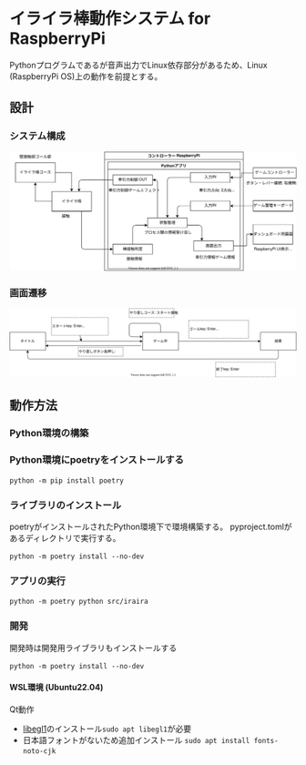 # イライラ棒動作システム for RaspberryPi

Pythonプログラムであるが音声出力でLinux依存部分があるため、Linux (RaspberryPi OS)上の動作を前提とする。

## 設計

### システム構成

![システム構成図](./システム構成図.drawio.svg)

### 画面遷移

![画面遷移](./画面遷移.drawio.svg)

## 動作方法

### Python環境の構築

### Python環境にpoetryをインストールする

```shell
python -m pip install poetry
```

### ライブラリのインストール

poetryがインストールされたPython環境下で環境構築する。 pyproject.tomlがあるディレクトリで実行する。

```shell
python -m poetry install --no-dev
```

### アプリの実行

```shell
python -m poetry python src/iraira
```

### 開発

開発時は開発用ライブラリもインストールする

```shell
python -m poetry install --no-dev
```

#### WSL環境 (Ubuntu22.04)

Qt動作

* [libegl1](https://packages.ubuntu.com/bionic/libegl1)のインストール`sudo apt libegl1`が必要
* 日本語フォントがないため追加インストール `sudo apt install fonts-noto-cjk`
